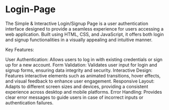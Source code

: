 # Login-Page

The Simple & Interactive Login/Signup Page is a user authentication interface designed to provide a seamless experience for users accessing a web application. Built using HTML, CSS, and JavaScript, it offers both login and signup functionalities in a visually appealing and intuitive manner.

Key Features:

User Authentication: Allows users to log in with existing credentials or sign up for a new account.
Form Validation: Validates user input for login and signup forms, ensuring data integrity and security.
Interactive Design: Features interactive elements such as animated transitions, hover effects, and visual feedback to enhance user engagement.
Responsive Layout: Adapts to different screen sizes and devices, providing a consistent experience across desktop and mobile platforms.
Error Handling: Provides clear error messages to guide users in case of incorrect inputs or authentication failures.
